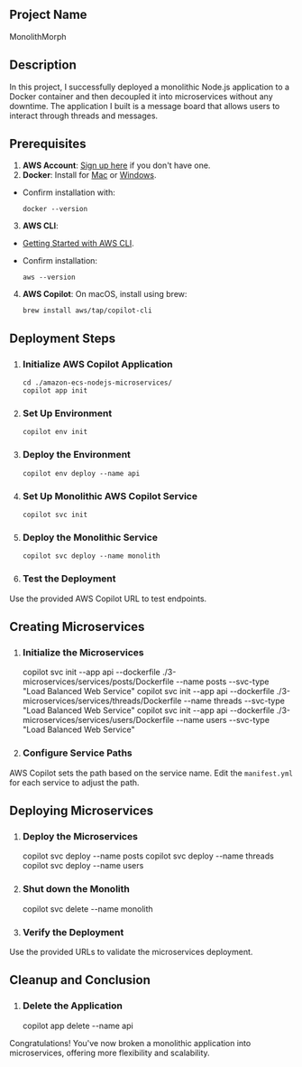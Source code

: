 ## Project Name 

MonolithMorph

## Description

In this project, I successfully deployed a monolithic Node.js application to a Docker container and then decoupled it into microservices without any downtime. The application I built is a message board that allows users to interact through threads and messages.

## Prerequisites

1. **AWS Account**: [Sign up here](https://aws.amazon.com/) if you don't have one.
2. **Docker**: Install for [Mac](https://docs.docker.com/docker-for-mac/install/) or [Windows](https://docs.docker.com/docker-for-windows/install/). 
 - Confirm installation with:
     
       docker --version
     

3. **AWS CLI**: 
- [Getting Started with AWS CLI](https://docs.aws.amazon.com/cli/latest/userguide/cli-chap-welcome.html).
- Confirm installation:
      
      aws --version
      
4. **AWS Copilot**: On macOS, install using brew:

       brew install aws/tap/copilot-cli
  

## Deployment Steps

 1. ###  Initialize AWS Copilot Application
     
        cd ./amazon-ecs-nodejs-microservices/
        copilot app init
     
 
 2. ###  Set Up Environment
     
        copilot env init
     
 
  3. ### Deploy the Environment
     
         copilot env deploy --name api
     
 
  4. ### Set Up Monolithic AWS Copilot Service
     
         copilot svc init
     
 
  5. ### Deploy the Monolithic Service
     
         copilot svc deploy --name monolith
     
 
  6. ### Test the Deployment
   Use the provided AWS Copilot URL to test endpoints.

## Creating Microservices

 1. ### Initialize the Microservices
    
    copilot svc init --app api --dockerfile ./3-microservices/services/posts/Dockerfile --name posts --svc-type "Load Balanced Web Service"
    copilot svc init --app api --dockerfile ./3-microservices/services/threads/Dockerfile --name threads --svc-type "Load Balanced Web Service"
    copilot svc init --app api --dockerfile ./3-microservices/services/users/Dockerfile --name users --svc-type "Load Balanced Web Service"
   

 2. ### Configure Service Paths
AWS Copilot sets the path based on the service name. Edit the `manifest.yml` for each service to adjust the path.

## Deploying Microservices

 1. ### Deploy the Microservices
    
    copilot svc deploy --name posts
    copilot svc deploy --name threads
    copilot svc deploy --name users
    

 2. ### Shut down the Monolith
    
    copilot svc delete --name monolith
    

 3. ### Verify the Deployment
Use the provided URLs to validate the microservices deployment.

## Cleanup and Conclusion

 1. ### Delete the Application
    
    copilot app delete --name api
    

Congratulations! You've now broken a monolithic application into microservices, offering more flexibility and scalability.
